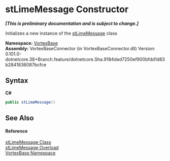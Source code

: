 # stLimeMessage Constructor 
 _**\[This is preliminary documentation and is subject to change.\]**_

Initializes a new instance of the <a href="T_VortexBase_stLimeMessage.md">stLimeMessage</a> class

**Namespace:**&nbsp;<a href="N_VortexBase.md">VortexBase</a><br />**Assembly:**&nbsp;VortexBaseConnector (in VortexBaseConnector.dll) Version: 0.101.0-dotnetcore.38+Branch.feature/dotnetcore.Sha.9184ded7250ef900bfdd1d83b2841836087bcfce

## Syntax

**C#**<br />
``` C#
public stLimeMessage()
```


## See Also


#### Reference
<a href="T_VortexBase_stLimeMessage.md">stLimeMessage Class</a><br /><a href="Overload_VortexBase_stLimeMessage__ctor.md">stLimeMessage Overload</a><br /><a href="N_VortexBase.md">VortexBase Namespace</a><br />